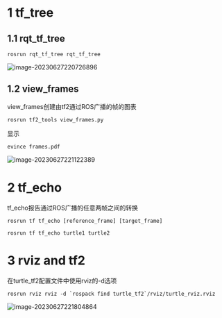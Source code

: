 # 1 tf_tree

## 1.1 rqt_tf_tree

```shell
rosrun rqt_tf_tree rqt_tf_tree
```

![image-20230627220726896](https://images-1318119468.cos.ap-shanghai.myqcloud.com/mytyproaimage-20230627220726896.png)



## 1.2 view_frames

view_frames创建由tf2通过ROS广播的帧的图表

```shell
rosrun tf2_tools view_frames.py
```

显示

```shell
evince frames.pdf
```

![image-20230627221122389](https://images-1318119468.cos.ap-shanghai.myqcloud.com/mytyproaimage-20230627221122389.png)

# 2 tf_echo

tf_echo报告通过ROS广播的任意两帧之间的转换

```shell
rosrun tf tf_echo [reference_frame] [target_frame]
```



```shell
rosrun tf tf_echo turtle1 turtle2
```



# 3 rviz and tf2

在turtle_tf2配置文件中使用rviz的-d选项

```shell
rosrun rviz rviz -d `rospack find turtle_tf2`/rviz/turtle_rviz.rviz
```

![image-20230627221804864](https://images-1318119468.cos.ap-shanghai.myqcloud.com/mytyproaimage-20230627221804864.png)
